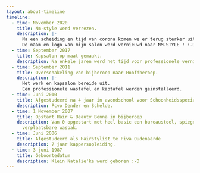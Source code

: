 ```yaml
---
layout: about-timeline
timeline:
  - time: November 2020
    title: Nm-style werd verrezen.
    description: |-
      Na een scheiding en tijd van corona komen we er terug sterker uit.
      De naam en logo van mijn salon werd vernieuwd naar NM-STYLE ! :-D
  - time: September 2017
    title: Kapsalon op maat gemaakt.
    description: Na enkele jaren werd het tijd voor professionele vernieuwing op maat.
  - time: September 2011
    title: Overschakeling van bijberoep naar Hoofdberoep.
    description: |-
      Het werk en kapsalon bereide uit.
      Een professionele wastafel en kaptafel werden geïnstalleerd.
  - time: Juni 2010
    title: Afgestudeerd na 4 jaar in avondschool voor Schoonheidsspecialiste.
    description: Pcvo Dender en Schelde.
  - time: 1 November 2007
    title: Opstart Hair & Beauty Benna in bijberoep
    description: Van 0 opgestart met heel basic een bureaustoel, spiegel, lavabo en
      verplaatsbare wasbak.
  - time: Juni 2006
    title: Afgestudeerd als Hairstylist te Piva Oudenaarde
    description: 7 jaar kappersopleiding.
  - time: 3 juni 1987
    title: Geboortedatum
    description: Klein Natalie'ke werd geboren :-D
---
```

